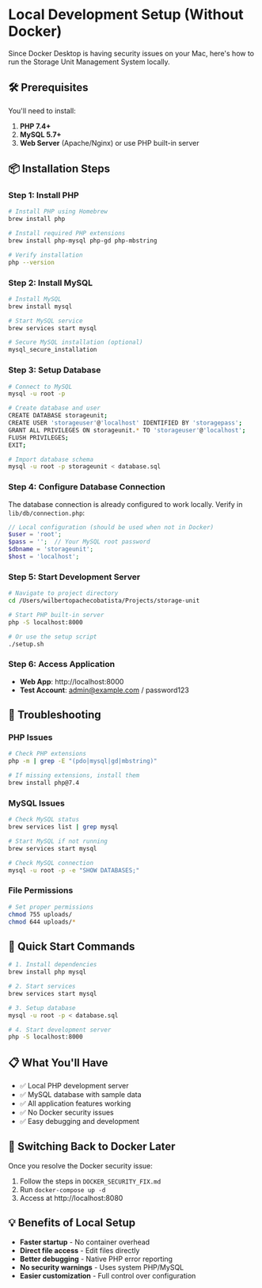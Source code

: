 # Local Development Setup (Without Docker)

Since Docker Desktop is having security issues on your Mac, here's how to run the Storage Unit Management System locally.

## 🛠 Prerequisites

You'll need to install:

1. **PHP 7.4+**
2. **MySQL 5.7+**
3. **Web Server** (Apache/Nginx) or use PHP built-in server

## 📦 Installation Steps

### Step 1: Install PHP

```bash
# Install PHP using Homebrew
brew install php

# Install required PHP extensions
brew install php-mysql php-gd php-mbstring

# Verify installation
php --version
```

### Step 2: Install MySQL

```bash
# Install MySQL
brew install mysql

# Start MySQL service
brew services start mysql

# Secure MySQL installation (optional)
mysql_secure_installation
```

### Step 3: Setup Database

```bash
# Connect to MySQL
mysql -u root -p

# Create database and user
CREATE DATABASE storageunit;
CREATE USER 'storageuser'@'localhost' IDENTIFIED BY 'storagepass';
GRANT ALL PRIVILEGES ON storageunit.* TO 'storageuser'@'localhost';
FLUSH PRIVILEGES;
EXIT;

# Import database schema
mysql -u root -p storageunit < database.sql
```

### Step 4: Configure Database Connection

The database connection is already configured to work locally. Verify in `lib/db/connection.php`:

```php
// Local configuration (should be used when not in Docker)
$user = 'root';
$pass = '';  // Your MySQL root password
$dbname = 'storageunit';
$host = 'localhost';
```

### Step 5: Start Development Server

```bash
# Navigate to project directory
cd /Users/wilbertopachecobatista/Projects/storage-unit

# Start PHP built-in server
php -S localhost:8000

# Or use the setup script
./setup.sh
```

### Step 6: Access Application

- **Web App**: http://localhost:8000
- **Test Account**: admin@example.com / password123

## 🔧 Troubleshooting

### PHP Issues
```bash
# Check PHP extensions
php -m | grep -E "(pdo|mysql|gd|mbstring)"

# If missing extensions, install them
brew install php@7.4
```

### MySQL Issues
```bash
# Check MySQL status
brew services list | grep mysql

# Start MySQL if not running
brew services start mysql

# Check MySQL connection
mysql -u root -p -e "SHOW DATABASES;"
```

### File Permissions
```bash
# Set proper permissions
chmod 755 uploads/
chmod 644 uploads/*
```

## 🎯 Quick Start Commands

```bash
# 1. Install dependencies
brew install php mysql

# 2. Start services
brew services start mysql

# 3. Setup database
mysql -u root -p < database.sql

# 4. Start development server
php -S localhost:8000
```

## 📋 What You'll Have

- ✅ Local PHP development server
- ✅ MySQL database with sample data
- ✅ All application features working
- ✅ No Docker security issues
- ✅ Easy debugging and development

## 🔄 Switching Back to Docker Later

Once you resolve the Docker security issue:

1. Follow the steps in `DOCKER_SECURITY_FIX.md`
2. Run `docker-compose up -d`
3. Access at http://localhost:8080

## 💡 Benefits of Local Setup

- **Faster startup** - No container overhead
- **Direct file access** - Edit files directly
- **Better debugging** - Native PHP error reporting
- **No security warnings** - Uses system PHP/MySQL
- **Easier customization** - Full control over configuration
